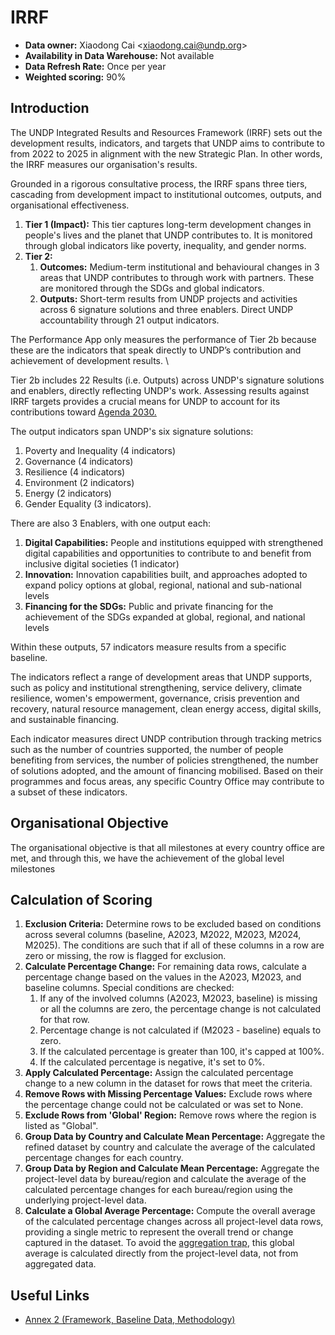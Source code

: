 # IRRF

* **Data owner:** Xiaodong Cai \<xiaodong.cai@undp.org>
* **Availability in Data Warehouse:** Not available
* **Data Refresh Rate:** Once per year
* **Weighted scoring:** 90%

## Introduction

The UNDP Integrated Results and Resources Framework (IRRF) sets out the development results, indicators, and targets that UNDP aims to contribute to from 2022 to 2025 in alignment with the new Strategic Plan. In other words, the IRRF measures our organisation's results.

Grounded in a rigorous consultative process, the IRRF spans three tiers, cascading from development impact to institutional outcomes, outputs, and organisational effectiveness.

1. **Tier 1 (Impact):** This tier captures long-term development changes in people's lives and the planet that UNDP contributes to. It is monitored through global indicators like poverty, inequality, and gender norms.
2. **Tier 2:**
   1. **Outcomes:** Medium-term institutional and behavioural changes in 3 areas that UNDP contributes to through work with partners. These are monitored through the SDGs and global indicators.
   2. **Outputs:** Short-term results from UNDP projects and activities across 6 signature solutions and three enablers. Direct UNDP accountability through 21 output indicators.

The Performance App only measures the performance of Tier 2b because these are the indicators that speak directly to UNDP’s contribution and achievement of development results. \\

Tier 2b includes 22 Results (i.e. Outputs) across UNDP's signature solutions and enablers, directly reflecting UNDP's work. Assessing results against IRRF targets provides a crucial means for UNDP to account for its contributions toward [Agenda 2030.](https://www.undp.org/sustainable-development-goals)

The output indicators span UNDP's six signature solutions:

1. Poverty and Inequality (4 indicators)
2. Governance (4 indicators)
3. Resilience (4 indicators)
4. Environment (2 indicators)
5. Energy (2 indicators)
6. Gender Equality (3 indicators).

There are also 3 Enablers, with one output each:

1. **Digital Capabilities:** People and institutions equipped with strengthened digital capabilities and opportunities to contribute to and benefit from inclusive digital societies (1 indicator)
2. **Innovation:** Innovation capabilities built, and approaches adopted to expand policy options at global, regional, national and sub-national levels
3. **Financing for the SDGs:** Public and private financing for the achievement of the SDGs expanded at global, regional, and national levels

Within these outputs, 57 indicators measure results from a specific baseline.

The indicators reflect a range of development areas that UNDP supports, such as policy and institutional strengthening, service delivery, climate resilience, women's empowerment, governance, crisis prevention and recovery, natural resource management, clean energy access, digital skills, and sustainable financing.

Each indicator measures direct UNDP contribution through tracking metrics such as the number of countries supported, the number of people benefiting from services, the number of policies strengthened, the number of solutions adopted, and the amount of financing mobilised. Based on their programmes and focus areas, any specific Country Office may contribute to a subset of these indicators.

## Organisational Objective

The organisational objective is that all milestones at every country office are met, and through this, we have the achievement of the global level milestones

## Calculation of Scoring

1. **Exclusion Criteria:** Determine rows to be excluded based on conditions across several columns (baseline, A2023, M2022, M2023, M2024, M2025). The conditions are such that if all of these columns in a row are zero or missing, the row is flagged for exclusion.
2. **Calculate Percentage Change:** For remaining data rows, calculate a percentage change based on the values in the A2023, M2023, and baseline columns.  Special conditions are checked:&#x20;
   1. If any of the involved columns (A2023, M2023, baseline) is missing or all the columns are zero, the percentage change is not calculated for that row.&#x20;
   2. Percentage change is not calculated if (M2023 - baseline) equals to zero.&#x20;
   3. If the calculated percentage is greater than 100, it's capped at 100%.&#x20;
   4. If the calculated percentage is negative, it's set to 0%.
3. **Apply Calculated Percentage:** Assign the calculated percentage change to a new column in the dataset for rows that meet the criteria.
4. **Remove Rows with Missing Percentage Values:** Exclude rows where the percentage change could not be calculated or was set to None.
5. **Exclude Rows from 'Global' Region:** Remove rows where the region is listed as "Global".
6. **Group Data by Country and Calculate Mean Percentage:** Aggregate the refined dataset by country and calculate the average of the calculated percentage changes for each country.
7. **Group Data by Region and Calculate Mean Percentage:** Aggregate the project-level data by bureau/region and calculate the average of the calculated percentage changes for each bureau/region using the underlying project-level data.
8. **Calculate a Global Average Percentage:** Compute the overall average of the calculated percentage changes across all project-level data rows, providing a single metric to represent the overall trend or change captured in the dataset. To avoid the [aggregation trap](irrf.md#introduction), this global average is calculated directly from the project-level data, not from aggregated data.

## Useful Links

* [Annex 2 (Framework, Baseline Data, Methodology)](https://www.undp.org/sites/g/files/zskgke326/files/dp2021-28\_Annex%202\_1.docx)

